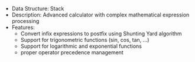 - Data Structure: Stack
- Description: Advanced calculator with complex mathematical expression processing
- Features:
  - Convert infix expressions to postfix using Shunting Yard algorithm
  - Support for trigonometric functions (sin, cos, tan, ...)
  - Support for logarithmic and exponential functions
  - proper operator precedence management
